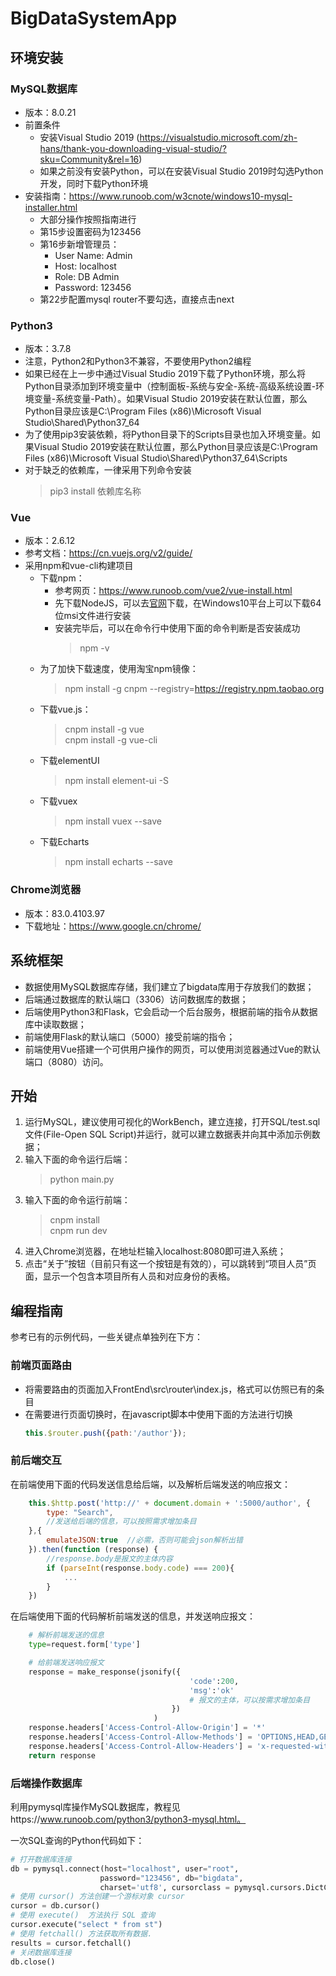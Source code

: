 # BigDataSystemApp

## 环境安装

### MySQL数据库
+ 版本：8.0.21
+ 前置条件
  + 安装Visual Studio 2019 (https://visualstudio.microsoft.com/zh-hans/thank-you-downloading-visual-studio/?sku=Community&rel=16)
  + 如果之前没有安装Python，可以在安装Visual Studio 2019时勾选Python开发，同时下载Python环境
+ 安装指南：https://www.runoob.com/w3cnote/windows10-mysql-installer.html
  + 大部分操作按照指南进行
  + 第15步设置密码为123456
  + 第16步新增管理员：
    + User Name: Admin
    + Host: localhost
    + Role: DB Admin
    + Password: 123456
  + 第22步配置mysql router不要勾选，直接点击next


### Python3
+ 版本：3.7.8
+ 注意，Python2和Python3不兼容，不要使用Python2编程
+ 如果已经在上一步中通过Visual Studio 2019下载了Python环境，那么将Python目录添加到环境变量中（控制面板-系统与安全-系统-高级系统设置-环境变量-系统变量-Path）。如果Visual Studio 2019安装在默认位置，那么Python目录应该是C:\Program Files (x86)\Microsoft Visual Studio\Shared\Python37_64
+ 为了使用pip3安装依赖，将Python目录下的Scripts目录也加入环境变量。如果Visual Studio 2019安装在默认位置，那么Python目录应该是C:\Program Files (x86)\Microsoft Visual Studio\Shared\Python37_64\Scripts
+ 对于缺乏的依赖库，一律采用下列命令安装
  > pip3 install 依赖库名称

### Vue
+ 版本：2.6.12
+ 参考文档：https://cn.vuejs.org/v2/guide/
+ 采用npm和vue-cli构建项目
  + 下载npm：
    + 参考网页：https://www.runoob.com/vue2/vue-install.html
    + 先下载NodeJS，可以去[官网](https://nodejs.org/en/download/)下载，在Windows10平台上可以下载64位msi文件进行安装
    + 安装完毕后，可以在命令行中使用下面的命令判断是否安装成功
        > npm -v
  + 为了加快下载速度，使用淘宝npm镜像：
    > npm install -g cnpm --registry=https://registry.npm.taobao.org
  + 下载vue.js：
    > cnpm install -g vue  
    > cnpm install -g vue-cli
  + 下载elementUI
    > npm install element-ui -S
  + 下载vuex
    > npm install vuex --save
  + 下载Echarts
    > npm install echarts --save
    

### Chrome浏览器
+ 版本：83.0.4103.97
+ 下载地址：https://www.google.cn/chrome/


## 系统框架
+ 数据使用MySQL数据库存储，我们建立了bigdata库用于存放我们的数据；
+ 后端通过数据库的默认端口（3306）访问数据库的数据；
+ 后端使用Python3和Flask，它会启动一个后台服务，根据前端的指令从数据库中读取数据；
+ 前端使用Flask的默认端口（5000）接受前端的指令；
+ 前端使用Vue搭建一个可供用户操作的网页，可以使用浏览器通过Vue的默认端口（8080）访问。



## 开始
1. 运行MySQL，建议使用可视化的WorkBench，建立连接，打开SQL/test.sql文件(File-Open SQL Script)并运行，就可以建立数据表并向其中添加示例数据；
2. 输入下面的命令运行后端：
    > python main.py
3. 输入下面的命令运行前端：
    > cnpm install   
    > cnpm run dev
4. 进入Chrome浏览器，在地址栏输入localhost:8080即可进入系统；
5. 点击“关于”按钮（目前只有这一个按钮是有效的），可以跳转到“项目人员”页面，显示一个包含本项目所有人员和对应身份的表格。

## 编程指南
参考已有的示例代码，一些关键点单独列在下方：

### 前端页面路由
+ 将需要路由的页面加入FrontEnd\src\router\index.js，格式可以仿照已有的条目
+ 在需要进行页面切换时，在javascript脚本中使用下面的方法进行切换
    ```js
    this.$router.push({path:'/author'});
    ```        

### 前后端交互
在前端使用下面的代码发送信息给后端，以及解析后端发送的响应报文：

```js
    this.$http.post('http://' + document.domain + ':5000/author', {
        type: "Search",
        //发送给后端的信息，可以按照需求增加条目
    },{  
        emulateJSON:true  //必需，否则可能会json解析出错
    }).then(function (response) {
        //response.body是报文的主体内容
        if (parseInt(response.body.code) === 200){
            ...      
        }                
    })
```

在后端使用下面的代码解析前端发送的信息，并发送响应报文：

```python
    # 解析前端发送的信息
    type=request.form['type']

    # 给前端发送响应报文
    response = make_response(jsonify({    
                                        'code':200,
                                        'msg':'ok'
                                        # 报文的主体，可以按需求增加条目
                                    })
                                )
    response.headers['Access-Control-Allow-Origin'] = '*'
    response.headers['Access-Control-Allow-Methods'] = 'OPTIONS,HEAD,GET,POST'
    response.headers['Access-Control-Allow-Headers'] = 'x-requested-with'
    return response
```

### 后端操作数据库
利用pymysql库操作MySQL数据库，教程见https://www.runoob.com/python3/python3-mysql.html。

一次SQL查询的Python代码如下：
```python
# 打开数据库连接
db = pymysql.connect(host="localhost", user="root",
                    password="123456", db="bigdata",
                    charset='utf8', cursorclass = pymysql.cursors.DictCursor)
# 使用 cursor() 方法创建一个游标对象 cursor
cursor = db.cursor()
# 使用 execute()  方法执行 SQL 查询
cursor.execute("select * from st")
# 使用 fetchall() 方法获取所有数据.
results = cursor.fetchall()
# 关闭数据库连接
db.close()
```
